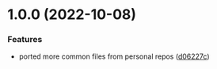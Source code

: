 # 1.0.0 (2022-10-08)


### Features

* ported more common files from personal repos ([d06227c](https://github.com/kolvin/templator/commit/d06227c48e591afd147c2b7b05f56ed19dddb700))

